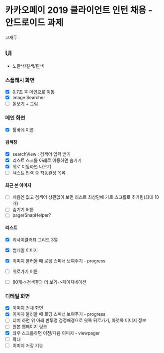 # 카카오페이 2019 클라이언트 인턴 채용 - 안드로이드 과제

고재두

## UI
- 노란색/갈색/흰색

### 스플래시 화면
- [x] 0.7초 후 메인으로 이동
- [x] Image Searcher 
- [ ] 돋보기 + 그림

### 메인 화면
- [x] 툴바에 이름

#### 검색창
- [x] searchView : 검색어 입력 받기
- [x] 리스트 스크롤 아래로 이동하면 숨기기
- [x] 위로 이동하면 나오기
- [ ] 텍스트 입력 중 자동완성 목록

#### 최근 본 이미지
- [ ] 처음엔 없고 검색어 상관없이 보면 리스트 최상단에 가로 스크롤로 추가됨(최대 10개)
- [ ] 숨기기 버튼
- [ ] pagerSnapHelper?

#### 리스트
- [x] 리사이클러뷰 그리드 3열
- [x] 썸네일 이미지
- [x] 이미지 불러올 때 로딩 스피너 보여주기 - progress
- [ ] 위로가기 버튼
- [ ] 80개->검색결과 더 보기->페이지네이션 

 
### 디테일 화면
- [x] 이미지 전체 화면
- [x] 이미지 불러올 때 로딩 스피너 보여주기 - progress
- [ ] 터치 하면 위 아래 반투명 검정배경으로 윗쪽 뒤로가기, 아랫쪽 이미지 정보
- [ ] 원본 웹페이지 링크
- [x] 좌우 스크롤하면 이전/다음 이미지 - viewpager
- [ ] 확대
- [ ] 이미지 저장 기능
